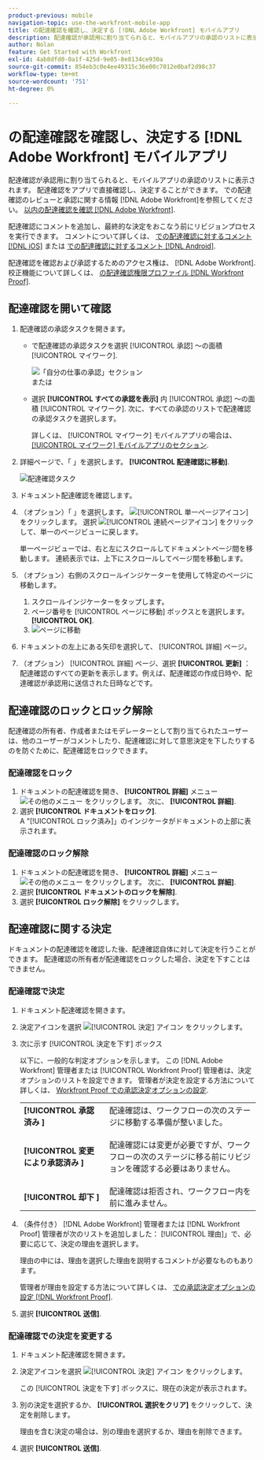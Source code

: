 ```yaml
---
product-previous: mobile
navigation-topic: use-the-workfront-mobile-app
title: の配達確認を確認し、決定する [!DNL Adobe Workfront] モバイルアプリ
description: 配達確認が承認用に割り当てられると、モバイルアプリの承認のリストに表示されます。 配達確認をアプリで直接確認し、決定することができます。
author: Nolan
feature: Get Started with Workfront
exl-id: 4ab8dfd0-0a1f-425d-9e05-8e8134ce930a
source-git-commit: 854eb3c0e4ee49315c36e00c7012e0baf2d98c37
workflow-type: tm+mt
source-wordcount: '751'
ht-degree: 0%

---
```


# の配達確認を確認し、決定する [!DNL Adobe Workfront] モバイルアプリ

配達確認が承認用に割り当てられると、モバイルアプリの承認のリストに表示されます。 配達確認をアプリで直接確認し、決定することができます。 での配達確認のレビューと承認に関する情報 [!DNL Adobe Workfront]を参照してください。 [以内の配達確認を確認 [!DNL Adobe Workfront]](../../../review-and-approve-work/proofing/reviewing-proofs-within-workfront/review-proofs-in-wf.md).

配達確認にコメントを追加し、最終的な決定をおこなう前にリビジョンプロセスを実行できます。 コメントについて詳しくは、 [での配達確認に対するコメント [!DNL iOS]](../../../workfront-basics/mobile-apps/using-the-workfront-mobile-app/comment-on-proofs-ios.md) または [での配達確認に対するコメント [!DNL Android]](../../../workfront-basics/mobile-apps/using-the-workfront-mobile-app/comment-on-proofs-android.md).

配達確認を確認および承認するためのアクセス権は、 [!DNL Adobe Workfront]. 校正機能について詳しくは、 [の配達確認権限プロファイル [!DNL Workfront Proof]](../../../workfront-proof/wp-acct-admin/account-settings/proof-perm-profiles-in-wp.md).

## 配達確認を開いて確認

1. 配達確認の承認タスクを開きます。

   * で配達確認の承認タスクを選択 [!UICONTROL 承認] ～の面積 [!UICONTROL マイワーク].

      ![「自分の仕事の承認」セクション](assets/mobile-mywork-approvals-338x482.png)\
      または

   * 選択 **[!UICONTROL すべての承認を表示]** 内 [!UICONTROL 承認] ～の面積 [!UICONTROL マイワーク]. 次に、すべての承認のリストで配達確認の承認タスクを選択します。

      詳しくは、 [!UICONTROL マイワーク] モバイルアプリの場合は、 [[!UICONTROL マイワーク] モバイルアプリのセクション](../../../workfront-basics/mobile-apps/using-the-workfront-mobile-app/my-work-section-mobile.md).

1. 詳細ページで、「 」を選択します。 **[!UICONTROL 配達確認に移動]**.

   ![配達確認タスク](assets/mobile-prooftask1-338x516.png)

1. ドキュメント配達確認を確認します。
1. （オプション）「 」を選択します。 ![[!UICONTROL 単一ページアイコン]](assets/mobile-proofpagingicon1-25x36.png) をクリックします。 選択 ![[!UICONTROL 連続ページアイコン]](assets/mobile-proofpagingicon2-25x25.png) をクリックして、単一のページビューに戻します。

   単一ページビューでは、右と左にスクロールしてドキュメントページ間を移動します。 連続表示では、上下にスクロールしてページ間を移動します。

1. （オプション）右側のスクロールインジケーターを使用して特定のページに移動します。

   1. スクロールインジケーターをタップします。
   1. ページ番号を [!UICONTROL ページに移動] ボックスとを選択します。 **[!UICONTROL OK]**.
   1. ![ページに移動](assets/mobile-gotopage-350x224.png)

1. ドキュメントの左上にある矢印を選択して、 [!UICONTROL 詳細] ページ。
1. （オプション） [!UICONTROL 詳細] ページ、選択 **[!UICONTROL 更新]** ：配達確認のすべての更新を表示します。例えば、配達確認の作成日時や、配達確認が承認用に送信された日時などです。

## 配達確認のロックとロック解除

配達確認の所有者、作成者またはモデレーターとして割り当てられたユーザーは、他のユーザーがコメントしたり、配達確認に対して意思決定を下したりするのを防ぐために、配達確認をロックできます。

### 配達確認をロック

1. ドキュメントの配達確認を開き、 **[!UICONTROL 詳細]** メニュー ![その他のメニュー](assets/mobile-verticalmoremenu-20x33.png) をクリックします。 次に、 **[!UICONTROL 詳細]**.
1. 選択 **[!UICONTROL ドキュメントをロック]**.\
   A &quot;[!UICONTROL ロック済み]」のインジケータがドキュメントの上部に表示されます。

### 配達確認のロック解除

1. ドキュメントの配達確認を開き、 **[!UICONTROL 詳細]** メニュー ![その他のメニュー](assets/mobile-verticalmoremenu-20x33.png) をクリックします。 次に、 **[!UICONTROL 詳細]**.
1. 選択 **[!UICONTROL ドキュメントのロックを解除]**.
1. 選択 **[!UICONTROL ロック解除]** をクリックします。

## 配達確認に関する決定

ドキュメントの配達確認を確認した後、配達確認自体に対して決定を行うことができます。 配達確認の所有者が配達確認をロックした場合、決定を下すことはできません。

### 配達確認で決定

1. ドキュメント配達確認を開きます。
1. 決定アイコンを選択 ![[!UICONTROL 決定] アイコン](assets/mobile-proofcheckmarkdecisionicon-30x30.png) をクリックします。
1. 次に示す [!UICONTROL 決定を下す] ボックス

   以下に、一般的な判定オプションを示します。 この [!DNL Adobe Workfront] 管理者または [!UICONTROL Workfront Proof] 管理者は、決定オプションのリストを設定できます。 管理者が決定を設定する方法について詳しくは、 [Workfront Proof での承認決定オプションの設定](../../../workfront-proof/wp-acct-admin/account-settings/configure-approval-decision-in-wp.md).

   <table style="table-layout:auto"> 
    <col> 
    <col> 
    <tbody> 
     <tr> 
      <td role="rowheader"><strong>[!UICONTROL 承認済み ]</strong></td> 
      <td>配達確認は、ワークフローの次のステージに移動する準備が整いました。</td> 
     </tr> 
     <tr> 
      <td role="rowheader"><strong>[!UICONTROL 変更により承認済み ]</strong></td> 
      <td> <p>配達確認には変更が必要ですが、ワークフローの次のステージに移る前にリビジョンを確認する必要はありません。</p> </td> 
     </tr> 
     <tr> 
      <td role="rowheader"><strong>[!UICONTROL 却下 ]</strong></td> 
      <td>配達確認は拒否され、ワークフロー内を前に進みません。</td> 
     </tr> 
    </tbody> 
   </table>

1. （条件付き） [!DNL Adobe Workfront] 管理者または [!DNL Workfront Proof] 管理者が次のリストを追加しました： [!UICONTROL 理由]」で、必要に応じて、決定の理由を選択します。

   理由の中には、理由を選択した理由を説明するコメントが必要なものもあります。

   管理者が理由を設定する方法について詳しくは、  [での承認決定オプションの設定 [!DNL Workfront Proof]](../../../workfront-proof/wp-acct-admin/account-settings/configure-approval-decision-in-wp.md).

1. 選択 **[!UICONTROL 送信]**.

### 配達確認での決定を変更する

1. ドキュメント配達確認を開きます。
1. 決定アイコンを選択 ![[!UICONTROL 決定] アイコン](assets/mobile-proofcheckmarkdecisionicon-30x30.png) をクリックします。

   この [!UICONTROL 決定を下す] ボックスに、現在の決定が表示されます。

1. 別の決定を選択するか、 **[!UICONTROL 選択をクリア]** をクリックして、決定を削除します。

   理由を含む決定の場合は、別の理由を選択するか、理由を削除できます。

1. 選択 **[!UICONTROL 送信]**.
